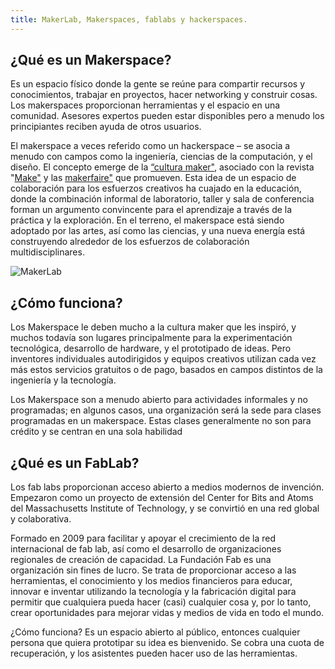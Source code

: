 ```yaml
---
title: MakerLab, Makerspaces, fablabs y hackerspaces.
---
```


## ¿Qué es un Makerspace?

Es un espacio físico donde la gente se reúne para compartir recursos y conocimientos, trabajar en proyectos, hacer networking y construir cosas. Los makerspaces proporcionan herramientas y el espacio en una comunidad. Asesores expertos pueden estar disponibles pero a menudo los principiantes reciben ayuda de otros usuarios.

El makerspace a veces referido como un hackerspace – se asocia a menudo con campos como la ingeniería, ciencias de la computación, y el diseño. El concepto emerge de la [“cultura maker"](https://es.wikipedia.org/wiki/Cultura_Maker), asociado con la revista "[Make"](https://makezine.com/) y las [makerfaire"](https://makerfaire.com/) que promueven. Esta idea de un espacio de colaboración para los esfuerzos creativos ha cuajado en la educación, donde la combinación informal de laboratorio, taller y sala de conferencia forman un argumento convincente para el aprendizaje a través de la práctica y la exploración. En el terreno, el makerspace está siendo adoptado por las artes, así como las ciencias, y una nueva energía está construyendo alrededor de los esfuerzos de colaboración multidisciplinares.

![MakerLab](https://www.google.com/search?biw=1366&bih=626&tbm=isch&sa=1&ei=4YU3XPPyL5LwsQX62rrQCw&q=makerlab+leon&oq=makerlab+le&gs_l=img.3.0.0i24.8473.9958..11465...0.0..0.161.389.0j3......1....1..gws-wiz-img.......0i19j0i5i30i19.81VkgoTcLM8#imgrc=WF_MSsehYykxnM:)

## ¿Cómo funciona?

Los Makerspace le deben mucho a la cultura maker que les inspiró, y muchos todavía son lugares principalmente para la experimentación tecnológica, desarrollo de hardware, y el prototipado de ideas. Pero inventores individuales autodirigidos y equipos creativos utilizan cada vez más estos servicios gratuitos o de pago, basados en campos distintos de la ingeniería y la tecnología.

Los Makerspace son a menudo abierto para actividades informales y no programadas; en algunos casos, una organización será la sede para clases programadas en un makerspace. Estas clases generalmente no son para crédito y se centran en una sola habilidad

## ¿Qué es un FabLab?

Los fab labs proporcionan acceso abierto a medios modernos de invención. Empezaron como un proyecto de extensión del Center for Bits and Atoms del Massachusetts Institute of Technology, y se convirtió en una red global y colaborativa. 

Formado en 2009 para facilitar y apoyar el crecimiento de la red internacional de fab lab, así como el desarrollo de organizaciones regionales de creación de capacidad. La Fundación Fab es una organización sin fines de lucro. Se trata de proporcionar acceso a las herramientas, el conocimiento y los medios financieros para educar, innovar e inventar utilizando la tecnología y la fabricación digital para permitir que cualquiera pueda hacer (casi) cualquier cosa y, por lo tanto, crear oportunidades para mejorar vidas y medios de vida en todo el mundo.

¿Cómo funciona?
Es un espacio abierto al público, entonces cualquier persona que quiera prototipar su idea es bienvenido.
Se cobra una cuota de recuperación, y los asistentes pueden hacer uso de las herramientas.

